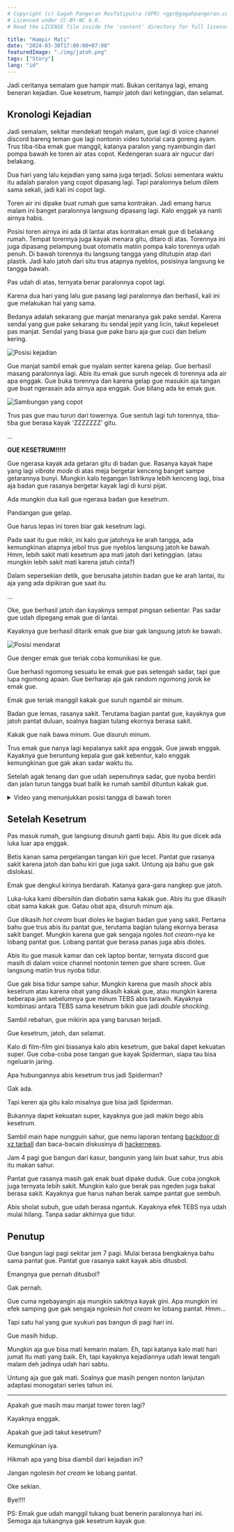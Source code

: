 ```yaml
---
# Copyright (c) Gagah Pangeran Rosfatiputra (GPR) <gpr@gagahpangeran.com>.
# Licensed under CC-BY-NC 4.0.
# Read the LICENSE file inside the 'content' directory for full license text.

title: "Hampir Mati"
date: "2024-03-30T17:00:00+07:00"
featuredImage: "./img/jatoh.png"
tags: ["Story"]
lang: "id"
---
```


Jadi ceritanya semalam gue hampir mati. Bukan ceritanya lagi, emang beneran
kejadian. Gue kesetrum, hampir jatoh dari ketinggian, dan selamat.

<!-- excerpt -->

## Kronologi Kejadian

Jadi semalam, sekitar mendekati tengah malam, gue lagi di voice channel discord
bareng teman gue lagi nontonin video tutorial cara goreng ayam. Trus tiba-tiba
emak gue manggil, katanya paralon yang nyambungin dari pompa bawah ke toren air
atas copot. Kedengeran suara air ngucur dari belakang.

Dua hari yang lalu kejadian yang sama juga terjadi. Solusi sementara waktu itu
adalah paralon yang copot dipasang lagi. Tapi paralonnya belum dilem sama
sekali, jadi kali ini copot lagi.

Toren air ini dipake buat rumah gue sama kontrakan. Jadi emang harus malam ini
banget paralonnya langsung dipasang lagi. Kalo enggak ya nanti airnya habis.

Posisi toren airnya ini ada di lantai atas kontrakan emak gue di belakang rumah.
Tempat torennya juga kayak menara gitu, ditaro di atas. Torennya ini juga
dipasang pelampung buat otomatis matiin pompa kalo torennya udah penuh. Di bawah
torennya itu langsung tangga yang ditutupin atap dari plastik. Jadi kalo jatoh
dari situ trus atapnya nyeblos, posisinya langsung ke tangga bawah.

Pas udah di atas, ternyata benar paralonnya copot lagi.

Karena dua hari yang lalu gue pasang lagi paralonnya dan berhasil, kali ini gue
melakukan hal yang sama.

Bedanya adalah sekarang gue manjat menaranya gak pake sendal. Karena sendal yang
gue pake sekarang itu sendal jepit yang licin, takut kepeleset pas manjat.
Sendal yang biasa gue pake baru aja gue cuci dan belum kering.

![Posisi kejadian](./img/toren1.png "Ilustrasi posisi gue (hitam) dan emak gue (merah) saat kejadian. Foto di lokasi asli saat siang hari.")

Gue manjat sambil emak gue nyalain senter karena gelap. Gue berhasil masang
paralonnya lagi. Abis itu emak gue suruh ngecek di torennya ada air apa enggak.
Gue buka torennya dan karena gelap gue masukin aja tangan gue buat ngerasain ada
airnya apa enggak. Gue bilang ada ke emak gue.

![Sambungan yang copot](./img/toren2.png "Posisi sambungan paralon yang copot (merah). Perhatikan juga kabel buat pelampung otomatis yang ditunjuk panah biru.")

Trus pas gue mau turun dari towernya. Gue sentuh lagi tuh torennya, tiba-tiba
gue berasa kayak 'ZZZZZZZ' gitu.

...

**GUE KESETRUM!!!!!**

Gue ngerasa kayak ada getaran gitu di badan gue. Rasanya kayak hape yang lagi
_vibrate mode_ di atas meja bergetar kenceng banget sampe getarannya bunyi.
Mungkin kalo tegangan listriknya lebih kenceng lagi, bisa aja badan gue rasanya
bergetar kayak lagi di kursi pijat.

Ada mungkin dua kali gue ngerasa badan gue kesetrum.

Pandangan gue gelap.

Gue harus lepas ini toren biar gak kesetrum lagi.

Pada saat itu gue mikir, ini kalo gue jatohnya ke arah tangga, ada kemungkinan
atapnya jebol trus gue nyeblos langsung jatoh ke bawah. Hmm, lebih sakit mati
kesetrum apa mati jatoh dari ketinggian. (atau mungkin lebih sakit mati karena
jatuh cinta?)

Dalam sepersekian detik, gue berusaha jatohin badan gue ke arah lantai, itu aja
yang ada dipikiran gue saat itu.

...

Oke, gue berhasil jatoh dan kayaknya sempat pingsan sebentar. Pas sadar gue udah
dipegang emak gue di lantai.

Kayaknya gue berhasil ditarik emak gue biar gak langsung jatoh ke bawah.

![Posisi mendarat](./img/toren3.png "Posisi gue kesetrum megangin toren (biru) dan posisi gue mendarat jatuh (merah).")

Gue denger emak gue teriak coba komunikasi ke gue.

Gue berhasil ngomong sesuatu ke emak gue pas setengah sadar, tapi gue lupa
ngomong apaan. Gue berharap aja gak random ngomong jorok ke emak gue.

Emak gue teriak manggil kakak gue suruh ngambil air minum.

Badan gue lemas, rasanya sakit. Terutama bagian pantat gue, kayaknya gue jatoh
pantat duluan, soalnya bagian tulang ekornya berasa sakit.

Kakak gue naik bawa minum. Gue disuruh minum.

Trus emak gue nanya lagi kepalanya sakit apa enggak. Gue jawab enggak. Kayaknya
gue beruntung kepala gue gak kebentur, kalo enggak kemungkinan gue gak akan
sadar waktu itu.

Setelah agak tenang dan gue udah sepenuhnya sadar, gue nyoba berdiri dan jalan
turun tangga buat balik ke rumah sambil dituntun kakak gue.

<details>
  <summary>Video yang menunjukkan posisi tangga di bawah toren</summary>
  <div class='markdown__video-container'>
    <video controls>
      <source src="vid/toren.mp4" type="video/mp4">
    </video>
  </div>
</details>

## Setelah Kesetrum

Pas masuk rumah, gue langsung disuruh ganti baju. Abis itu gue dicek ada luka
luar apa enggak.

Betis kanan sama pergelangan tangan kiri gue lecet. Pantat gue rasanya sakit
karena jatoh dan bahu kiri gue juga sakit. Untung aja bahu gue gak dislokasi.

Emak gue dengkul kirinya berdarah. Katanya gara-gara nangkep gue jatoh.

Luka-luka kami dibersihin dan diobatin sama kakak gue. Abis itu gue dikasih obat
sama kakak gue. Gatau obat apa, disuruh minum aja.

Gue dikasih _hot cream_ buat dioles ke bagian badan gue yang sakit. Pertama bahu
gue trus abis itu pantat gue, terutama bagian tulang ekornya berasa sakit
banget. Mungkin karena gue gak sengaja ngoles _hot cream_-nya ke lobang pantat
gue. Lobang pantat gue berasa panas juga abis dioles.

Abis itu gue masuk kamar dan cek laptop bentar, ternyata discord gue masih di
dalam voice channel nontonin temen gue share screen. Gue langsung matiin trus
nyoba tidur.

Gue gak bisa tidur sampe sahur. Mungkin karena gue masih _shock_ abis kesetrum
atau karena obat yang dikasih kakak gue, atau mungkin karena beberapa jam
sebelumnya gue minum TEBS abis tarawih. Kayaknya kombinasi antara TEBS sama
kesetrum bikin gue jadi _double shocking_.

Sambil rebahan, gue mikirin apa yang barusan terjadi.

Gue kesetrum, jatoh, dan selamat.

Kalo di film-film gini biasanya kalo abis kesetrum, gue bakal dapet kekuatan
super. Gue coba-coba pose tangan gue kayak Spiderman, siapa tau bisa ngeluarin
jaring.

Apa hubungannya abis kesetrum trus jadi Spiderman?

Gak ada.

Tapi keren aja gitu kalo misalnya gue bisa jadi Spiderman.

Bukannya dapet kekuatan super, kayaknya gue jadi makin bego abis kesetrum.

Sambil main hape nungguin sahur, gue nemu laporan tentang [backdoor di xz
tarball][openwall] dan baca-bacain diskusinya di [hackernews][hn].

Jam 4 pagi gue bangun dari kasur, bangunin yang lain buat sahur, trus abis itu
makan sahur.

Pantat gue rasanya masih gak enak buat dipake duduk. Gue coba jongkok juga
ternyata lebih sakit. Mungkin kalo gue berak pas ngeden juga bakal berasa sakit.
Kayaknya gue harus nahan berak sampe pantat gue sembuh.

Abis sholat subuh, gue udah berasa ngantuk. Kayaknya efek TEBS nya udah mulai
hilang. Tanpa sadar akhirnya gue tidur.

## Penutup

Gue bangun lagi pagi sekitar jam 7 pagi. Mulai berasa bengkaknya bahu sama
pantat gue. Pantat gue rasanya sakit kayak abis ditusbol.

Emangnya gue pernah ditusbol?

Gak pernah.

Gue cuma ngebayangin aja mungkin sakitnya kayak gini. Apa mungkin ini efek
samping gue gak sengaja ngolesin _hot cream_ ke lobang pantat. Hmm...

Tapi satu hal yang gue syukuri pas bangun di pagi hari ini.

Gue masih hidup.

Mungkin aja gue bisa mati kemarin malam. Eh, tapi katanya kalo mati hari jumat
itu mati yang baik. Eh, tapi kayaknya kejadiannya udah lewat tengah malam deh
jadinya udah hari sabtu.

Untung aja gue gak mati. Soalnya gue masih pengen nonton lanjutan adaptasi
monogatari series tahun ini.

---

Apakah gue masih mau manjat tower toren lagi?

Kayaknya enggak.

Apakah gue jadi takut kesetrum?

Kemungkinan iya.

Hikmah apa yang bisa diambil dari kejadian ini?

Jangan ngolesin _hot cream_ ke lobang pantat.

Oke sekian.

Bye!!!!

PS: Emak gue udah manggil tukang buat benerin paralonnya hari ini. Semoga aja
tukangnya gak kesetrum kayak gue.

[openwall]: https://www.openwall.com/lists/oss-security/2024/03/29/4
[hn]: https://news.ycombinator.com/item?id=39865810
